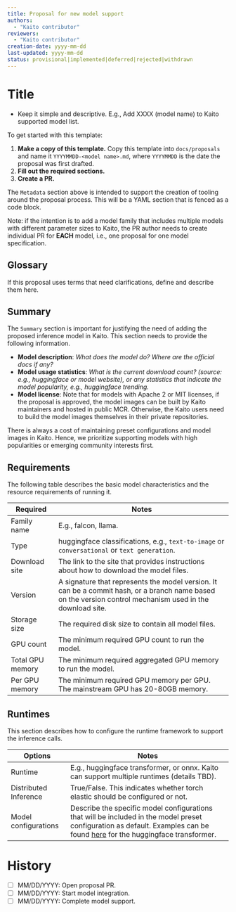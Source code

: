 ```yaml
---
title: Proposal for new model support
authors:
  - "Kaito contributor"
reviewers:
  - "Kaito contributor"
creation-date: yyyy-mm-dd
last-updated: yyyy-mm-dd
status: provisional|implemented|deferred|rejected|withdrawn
---
```


# Title
- Keep it simple and descriptive. E.g., Add XXXX (model name) to Kaito supported model list.

<!-- BEGIN Remove before PR -->
To get started with this template:
1. **Make a copy of this template.**
  Copy this template into `docs/proposals` and name it `YYYYMMDD-<model name>.md`, where `YYYYMMDD` is the date the proposal was first drafted.
1. **Fill out the required sections.**
1. **Create a PR.**


The `Metadata` section above is intended to support the creation of tooling around the proposal process.
This will be a YAML section that is fenced as a code block.

Note: if the intention is to add a model family that includes multiple models with different parameter sizes to Kaito, the PR author needs to create individual PR for **EACH** model, i.e., one proposal for one model specification.

<!-- END Remove before PR -->

## Glossary

If this proposal uses terms that need clarifications, define and describe them here.

## Summary

The `Summary` section is important for justifying the need of adding the proposed inference model in Kaito. This section needs to provide the following information.
- **Model description**: *What does the model do? Where are the official docs if any?*
- **Model usage statistics**: *What is the current download count? (source: e.g., huggingface or model website), or any statistics that indicate the model popularity, e.g., huggingface trending.*
- **Model license**: Note that for models with Apache 2 or MIT licenses, if the proposal is approved, the model images can be built by Kaito maintainers and hosted in public MCR. Otherwise, the Kaito users need to build the model images themselves in their private repositories.

<!-- BEGIN Remove before PR -->
There is always a cost of maintaining preset configurations and model images in Kaito. Hence, we prioritize supporting models with high popularities or emerging community interests first.
<!-- END Remove before PR -->

## Requirements

The following table describes the basic model characteristics and the resource requirements of running it.

| Required | Notes|
|----|----|
| Family name| E.g., falcon, llama.|
| Type| huggingface classifications, e.g., `text-to-image` or `conversational` or `text generation`. |
| Download site| The link to the site that provides instructions about how to download the model files. |
| Version| A signature that represents the model version. It can be a commit hash, or a branch name based on the version control mechanism used in the download site. |
| Storage size| The required disk size to contain all model files. |
| GPU count| The minimum required GPU count to run the model. |
| Total GPU memory| The minimum required aggregated GPU memory to run the model. |
| Per GPU memory | The minimum required GPU memory per GPU. The mainstream GPU has 20-80GB memory. |


## Runtimes

This section describes how to configure the runtime framework to support the inference calls.

| Options | Notes|
|----|----|
| Runtime | E.g., huggingface transformer, or onnx. Kaito can support multiple runtimes (details TBD). |
| Distributed Inference| True/False. This indicates whether torch elastic should be configured or not. |
| Model configurations| Describe the specific model configurations that will be included in the model preset configuration as default. Examples can be found [here](https://huggingface.co/docs/accelerate/basic_tutorials/launch#custom-configurations) for the huggingface transformer.|

# History

- [ ] MM/DD/YYYY: Open proposal PR.
- [ ] MM/DD/YYYY: Start model integration.
- [ ] MM/DD/YYYY: Complete model support.
